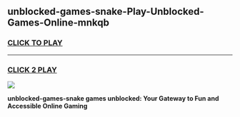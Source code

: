 
## unblocked-games-snake-Play-Unblocked-Games-Online-mnkqb
<h3>
<a href="https://premium76.site?title=unblocked-games-snake&ref=25A">CLICK TO PLAY</a></h3>
<hr>

<h3>
<a href="https://premium76.site?title=unblocked-games-snake&ref=25A">CLICK 2 PLAY</a>
  
</h3>

<a href="https://premium76.site?title=unblocked-games-snake&ref=25A"><img src="https://clearcache.store/games.png"></a>


**unblocked-games-snake games unblocked: Your Gateway to Fun and Accessible Online Gaming**
